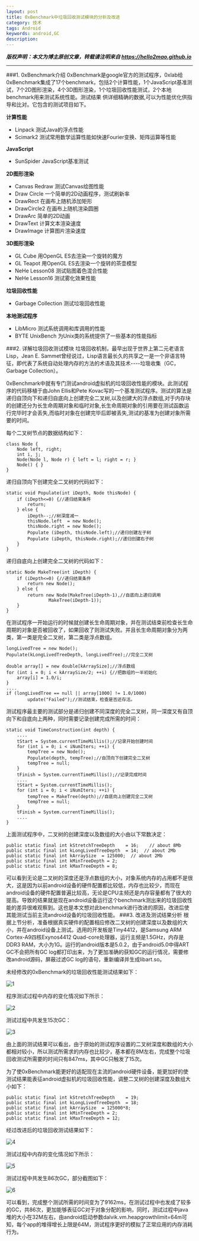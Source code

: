 ```yaml
---
layout: post
title: 0xBenchmark中垃圾回收测试模块的分析及改进
category: 技术
tags: Android
keywords: android,GC
description:
---
```


***版权声明：本文为博主原创文章，转载请注明来自 https://hello2mao.github.io***

---

###1. 0xBenchmark介绍
0xBenchmark是google官方的测试程序，0xlab给0xBenchmark集成了17个benchmark，包括2个计算性能，1个JavaScript基准测试，7个2D图形渲染，4个3D图形渲染，1个垃圾回收性能测试，2个本地benchmark用来测试系统性能。测试结果 供详细精确的数据,可以为性能优化供指导和比对。它包含的测试项目如下。

**计算性能**

* Linpack 测试Java的浮点性能* Scimark2 测试常用数学运算性能如快速Fourier变换、矩阵运算等性能
**JavaScript**
* SunSpider JavaScript基准测试
**2D图形渲染**

* Canvas Redraw 测试Canvas绘图性能* Draw Circle 一个简单的2D动画程序，测试刷新率
* DrawRect 在画布上随机添加矩形
* DrawCircle2 在画布上随机渲染圆圈
* DrawArc 简单的2D动画
* DrawText 计算文本渲染速度
* DrawImage 计算图片渲染速度

**3D图形渲染**

* GL Cube 用OpenGL ES去渲染一个旋转的魔方
* GL Teapot 用OpenGL ES去渲染一个旋转的茶壶模型
* NeHe Lesson08 测试贴图着色混合性能
* NeHe Lesson16 测试雾化效果性能

**垃圾回收性能**

* Garbage Collection 测试垃圾回收性能**本地测试程序**
* LibMicro 测试系统调用和库调用的性能* BYTE UnixBench 为Unix类的系统提供了一些基本的性能指标
###2. 详解垃圾回收测试模块
垃圾回收机制，最早出现于世界上第二元老语言Lisp，Jean E. Sammet曾经说过，Lisp语言最长久的共享之一是一个非语言特征，即代表了系统自动处理内存的方法的术语及其技术----垃圾收集（GC，Garbage Collection）。

0xBenchmark中就有专门测试android虚拟机的垃圾回收性能的模块。此测试程序的代码移植于由John Ellis和Pete Kovac写的一个基准测试程序。测试的算法是递归自顶向下和递归自底向上创建完全二叉树,以及创建大的浮点数组,对于内存块的创建还分为长生命周期对象和临时对象,长生命周期对象的引用要在测试函数运行完毕时才会丢失,而临时对象在创建完毕后即被丢失,测试的基准为创建对象所需要的时间。

每个二叉树节点的数据结构如下：

	class Node {
    	Node left, right;
    	int i, j;
    	Node(Node l, Node r) { left = l; right = r; }
    	Node() { }
	}
递归自顶向下创建完全二叉树的代码如下：

    static void Populate(int iDepth, Node thisNode) {
        if (iDepth<=0) {//递归结束条件
            return;
        } else {
            iDepth--;//树深度减一
            thisNode.left  = new Node();
            thisNode.right = new Node();
            Populate (iDepth, thisNode.left);//递归创建左子树
            Populate (iDepth, thisNode.right);//递归创建右子树
        }
    }
递归自底向上创建完全二叉树的代码如下：

	static Node MakeTree(int iDepth) {
        if (iDepth<=0) {//递归结束条件
            return new Node();
        } else {
            return new Node(MakeTree(iDepth-1),//自底向上递归调用
                    MakeTree(iDepth-1));
        }
    }
在测试程序一开始运行的时候就创建长生命周期对象，并在测试结束前检查长生命周期的对象是否被回收了，如果回收了则测试失败。并且长生命周期对象分为两类，第一类是完全二叉树，第二类是浮点数组。

	longLivedTree = new Node();
    Populate(kLongLivedTreeDepth, longLivedTree);//完全二叉树

    double array[] = new double[kArraySize];//浮点数组
    for (int i = 0; i < kArraySize/2; ++i) {//把数组的一半初始化
        array[i] = 1.0/i;
    }
    ....
    if (longLivedTree == null || array[1000] != 1.0/1000)
            update("Failed");//测试结束，检查是否还存活。
测试程序最主要的测试部分是递归创建不同深度的完全二叉树，同一深度又有自顶向下和自底向上两种，同时需要记录创建完成所需的时间：

    static void TimeConstruction(int depth) {
        ....
        tStart = System.currentTimeMillis();//记录开始创建时间
        for (int i = 0; i < iNumIters; ++i) {
            tempTree = new Node();
            Populate(depth, tempTree);//自顶向下创建完全二叉树
            tempTree = null;
        }
        tFinish = System.currentTimeMillis();//记录完成时间
        ....
        tStart = System.currentTimeMillis();
        for (int i = 0; i < iNumIters; ++i) {
            tempTree = MakeTree(depth);//自底向上创建完全二叉树
            tempTree = null;
        }
        tFinish = System.currentTimeMillis();
        ....
    }
上面测试程序中，二叉树的创建深度以及数组的大小由以下常数决定：

    public static final int kStretchTreeDepth    = 16;    // about 8Mb
    public static final int kLongLivedTreeDepth  = 14;  // about 2Mb
    public static final int kArraySize  = 125000;  // about 2Mb
    public static final int kMinTreeDepth = 2;
    public static final int kMaxTreeDepth = 8;
可以看到无论是二叉树的深度还是浮点数组的大小，对象系统内存的占用都不是很大，这是因为以前android设备的硬件配置都比较低，内存也比较少，而现在android设备的硬件配置普遍比较高，无论是CPU主频还是内存容量都有了很大的提高。导致的结果就是现在android设备运行这个benchmark测出来的垃圾回收性能的差异很难观察到。这也是本文想对此benchmark进行改进的原因，改进后使其能测试当前主流android设备的垃圾回收性能。
###3. 改进及测试结果分析
根据上节分析，准备根据真实硬件的配置相应修改二叉树的创建深度以及数组的大小，并在android设备上测试。选用的开发板是Tiny4412，是Samsung ARM Cortex-A9四核Exynos4412 Quad-core处理器，运行主频是1.5GHz，内存是DDR3 RAM，大小为1G。运行的android版本是5.0.2，由于android5.0中得ART GC不会把所有GC log都打印出来，为了更加准确的获知GC的运行情况，需要修改android源码，屏蔽过滤GC log的语句，重新编译并生成libart.so。

未经修改的0xBenchmark的垃圾回收性能测试结果如下：

![1](/public/img/technology/gc_6.png)

程序测试过程中内存的变化情况如下所示：

![2](/public/img/technology/gc_1.png)

测试过程中共发生15次GC：

![3](/public/img/technology/gc_3.png)

由上面的测试结果可以看出，由于原始的测试程序设置的二叉树深度和数组的大小都相对较小，所以测试所需求的内存也比较少，基本都在8M左右，完成整个垃圾回收测试所需要的时间只有847ms，其中GC只触发了15次。

为了使0xBenchmark能更好的适配现在主流的android硬件设备，能更加好的使测试结果能表征android虚拟机的垃圾回收性能，调整二叉树的创建深度及数组大小如下：

	public static final int kStretchTreeDepth    = 19;
    public static final int kLongLivedTreeDepth  = 18;
    public static final int kArraySize  = 125000*8;
    public static final int kMinTreeDepth = 2;
    public static final int kMaxTreeDepth = 12;
经过改进后的垃圾回收测试结果如下：

![4](/public/img/technology/gc_5.png)

测试过程中内存的变化情况如下所示：

![5](/public/img/technology/gc_2.png)

测试过程中共发生86次GC，部分截图如下：

![6](/public/img/technology/gc_4.png)

可以看到，完成整个测试所需的时间变为了9162ms，在测试过程中也发成了较多的GC，共86次，更加能够表征GC对于对象分配的影响，同时，测试过程中java堆的大小在32M左右，由android启动参数dalvik.vm.heapgrowthlimit=64m可知，每个app的堆得增长上限是64M，测试程序更好的模拟了正常应用的内存消耗行为。
